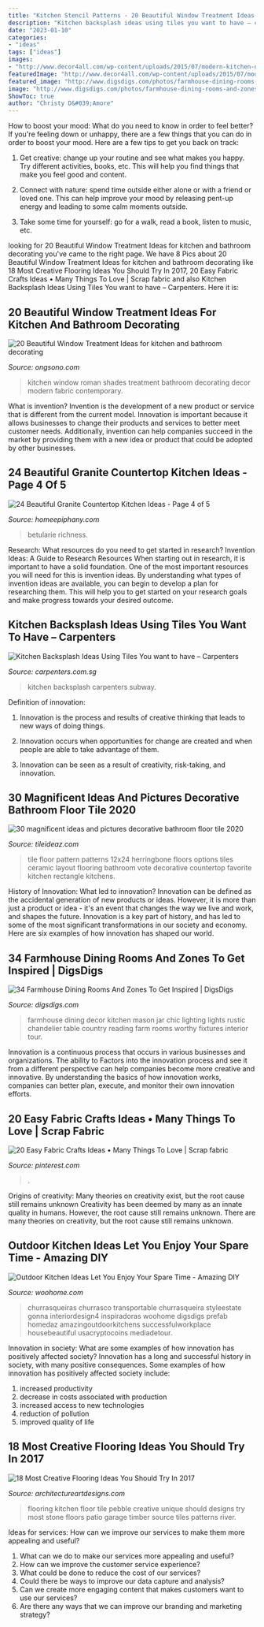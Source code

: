 ```yaml
---
title: "Kitchen Stencil Patterns - 20 Beautiful Window Treatment Ideas For Kitchen And Bathroom Decorating"
description: "Kitchen backsplash ideas using tiles you want to have – carpenters"
date: "2023-01-10"
categories:
- "ideas"
tags: ["ideas"]
images:
- "http://www.decor4all.com/wp-content/uploads/2015/07/modern-kitchen-decor-roman-shades-window-treatment-ideas-7.jpg"
featuredImage: "http://www.decor4all.com/wp-content/uploads/2015/07/modern-kitchen-decor-roman-shades-window-treatment-ideas-7.jpg"
featured_image: "http://www.digsdigs.com/photos/farmhouse-dining-rooms-and-zones-to-get-inspired-36.jpg"
image: "http://www.digsdigs.com/photos/farmhouse-dining-rooms-and-zones-to-get-inspired-36.jpg"
ShowToc: true
author: "Christy D&#039;Amore"
---
```



How to boost your mood: What do you need to know in order to feel better?
If you're feeling down or unhappy, there are a few things that you can do in order to boost your mood. Here are a few tips to get you back on track: 
1. Get creative: change up your routine and see what makes you happy. Try different activities, books, etc. This will help you find things that make you feel good and content. 

2. Connect with nature: spend time outside either alone or with a friend or loved one. This can help improve your mood by releasing pent-up energy and leading to some calm moments outside. 

3. Take some time for yourself: go for a walk, read a book, listen to music, etc.

	

		
looking for 20 Beautiful Window Treatment Ideas for kitchen and bathroom decorating you've came to the right page. We have 8 Pics about 20 Beautiful Window Treatment Ideas for kitchen and bathroom decorating like 18 Most Creative Flooring Ideas You Should Try In 2017, 20 Easy Fabric Crafts Ideas • Many Things To Love | Scrap fabric and also Kitchen Backsplash Ideas Using Tiles You want to have – Carpenters. Here it is:
		
    
## 20 Beautiful Window Treatment Ideas For Kitchen And Bathroom Decorating

<img loading=lazy src="http://www.decor4all.com/wp-content/uploads/2015/07/modern-kitchen-decor-roman-shades-window-treatment-ideas-7.jpg" onerror="this.onerror=null;this.src='https://tse3.mm.bing.net/th?id=OIP.Vw0JFy0Sa__ciFjNRouHyQAAAA&amp;pid=15.1';" alt="20 Beautiful Window Treatment Ideas for kitchen and bathroom decorating">

_Source: ongsono.com_

>kitchen window roman shades treatment bathroom decorating decor modern fabric contemporary. 

	

What is invention?
Invention is the development of a new product or service that is different from the current model. Innovation is important because it allows businesses to change their products and services to better meet customer needs. Additionally, invention can help companies succeed in the market by providing them with a new idea or product that could be adopted by other businesses.

    
## 24 Beautiful Granite Countertop Kitchen Ideas - Page 4 Of 5

<img loading=lazy src="https://homeepiphany.com/wp-content/uploads/2016/06/24-Beautiful-Granite-Countertop-Kitchen-Ideas-18.jpg" onerror="this.onerror=null;this.src='https://tse2.mm.bing.net/th?id=OIP.mMfRYgIb7rROZAYSSRyiQQHaE7&amp;pid=15.1';" alt="24 Beautiful Granite Countertop Kitchen Ideas - Page 4 of 5">

_Source: homeepiphany.com_

>betularie richness. 

	

Research: What resources do you need to get started in research?
Invention Ideas: A Guide to Research Resources
When starting out in research, it is important to have a solid foundation. One of the most important resources you will need for this is invention ideas. By understanding what types of invention ideas are available, you can begin to develop a plan for researching them. This will help you to get started on your research goals and make progress towards your desired outcome.

    
## Kitchen Backsplash Ideas Using Tiles You Want To Have – Carpenters

<img loading=lazy src="https://www.carpenters.com.sg/wp-content/uploads/2020/08/96052302_3086837364717303_4818992343069753344_o.jpg" onerror="this.onerror=null;this.src='https://tse1.mm.bing.net/th?id=OIP.TJJTSUzaXBE_kGhcHJfYpwHaFv&amp;pid=15.1';" alt="Kitchen Backsplash Ideas Using Tiles You want to have – Carpenters">

_Source: carpenters.com.sg_

>kitchen backsplash carpenters subway. 

	

Definition of innovation:
1. Innovation is the process and results of creative thinking that leads to new ways of doing things.
2. Innovation occurs when opportunities for change are created and when people are able to take advantage of them.

3. Innovation can be seen as a result of creativity, risk-taking, and innovation.

    
## 30 Magnificent Ideas And Pictures Decorative Bathroom Floor Tile 2020

<img loading=lazy src="https://www.tileideaz.com/wp-content/uploads/2015/11/e-best-ceramic-tile-countertop-patterns-floor-tile-patterns-for-kitchens-floor-tile-patterns-for-living-room-floor-tile-patterns-for-small-bathrooms-floor-tile-patterns-for-bathrooms-floo.jpg" onerror="this.onerror=null;this.src='https://tse1.mm.bing.net/th?id=OIP.Ejijy_WSL_j_rNp7G8rV1AHaFY&amp;pid=15.1';" alt="30 magnificent ideas and pictures decorative bathroom floor tile 2020">

_Source: tileideaz.com_

>tile floor pattern patterns 12x24 herringbone floors options tiles ceramic layout flooring bathroom vote decorative countertop favorite kitchen rectangle kitchens. 

	

History of Innovation: What led to innovation?
Innovation can be defined as the accidental generation of new products or ideas. However, it is more than just a product or idea - it's an event that changes the way we live and work, and shapes the future. Innovation is a key part of history, and has led to some of the most significant transformations in our society and economy. Here are six examples of how innovation has shaped our world.

    
## 34 Farmhouse Dining Rooms And Zones To Get Inspired | DigsDigs

<img loading=lazy src="http://www.digsdigs.com/photos/farmhouse-dining-rooms-and-zones-to-get-inspired-36.jpg" onerror="this.onerror=null;this.src='https://tse2.mm.bing.net/th?id=OIP.1Ya3NueWgzSm_4Q0SyAIowHaKX&amp;pid=15.1';" alt="34 Farmhouse Dining Rooms And Zones To Get Inspired | DigsDigs">

_Source: digsdigs.com_

>farmhouse dining decor kitchen mason jar chic lighting lights rustic chandelier table country reading farm rooms worthy fixtures interior tour. 

	

Innovation is a continuous process that occurs in various businesses and organizations. The ability to Factors into the innovation process and see it from a different perspective can help companies become more creative and innovative. By understanding the basics of how innovation works, companies can better plan, execute, and monitor their own innovation efforts.

    
## 20 Easy Fabric Crafts Ideas • Many Things To Love | Scrap Fabric

<img loading=lazy src="https://i.pinimg.com/736x/ed/54/ad/ed54ad3b6a8b293e2158e3ad6fed2890.jpg" onerror="this.onerror=null;this.src='https://tse1.mm.bing.net/th?id=OIP.dpN4zVzxH_8XjvvCvG3h0QHaLG&amp;pid=15.1';" alt="20 Easy Fabric Crafts Ideas • Many Things To Love | Scrap fabric">

_Source: pinterest.com_

>. 

	

Origins of creativity: Many theories on creativity exist, but the root cause still remains unknown
Creativity has been deemed by many as an innate quality in humans. However, the root cause still remains unknown. There are many theories on creativity, but the root cause still remains unknown.

    
## Outdoor Kitchen Ideas Let You Enjoy Your Spare Time - Amazing DIY

<img loading=lazy src="https://www.woohome.com/wp-content/uploads/2014/02/outdoor-kitchen-12.jpg" onerror="this.onerror=null;this.src='https://tse1.mm.bing.net/th?id=OIP.L2mIB8Vur6JPNqFrz7jlnQHaJw&amp;pid=15.1';" alt="Outdoor Kitchen Ideas Let You Enjoy Your Spare Time - Amazing DIY">

_Source: woohome.com_

>churrasqueiras churrasco transportable churrasqueira styleestate gonna interiordesign4 inspiradoras woohome digsdigs prefab homedaz amazingoutdoorkitchens successfulworkplace housebeautiful usacryptocoins mediadetour. 

	

Innovation in society: What are some examples of how innovation has positively affected society?
Innovation has a long and successful history in society, with many positive consequences. Some examples of how innovation has positively affected society include: 
1. increased productivity 
2. decrease in costs associated with production 
3. increased access to new technologies 
4. reduction of pollution 
5. improved quality of life 

    
## 18 Most Creative Flooring Ideas You Should Try In 2017

<img loading=lazy src="https://www.architectureartdesigns.com/wp-content/uploads/2017/02/5-2.jpg" onerror="this.onerror=null;this.src='https://tse2.mm.bing.net/th?id=OIP.wrYInbH-Ux-b1mv14IVpDgAAAA&amp;pid=15.1';" alt="18 Most Creative Flooring Ideas You Should Try In 2017">

_Source: architectureartdesigns.com_

>flooring kitchen floor tile pebble creative unique should designs try most stone floors patio garage timber source tiles patterns river. 

	

Ideas for services: How can we improve our services to make them more appealing and useful?
1. What can we do to make our services more appealing and useful? 
2. How can we improve the customer service experience? 
3. What could be done to reduce the cost of our services? 
4. Could there be ways to improve our data capture and analysis? 
5. Can we create more engaging content that makes customers want to use our services? 
6. Are there any ways that we can improve our branding and marketing strategy?


